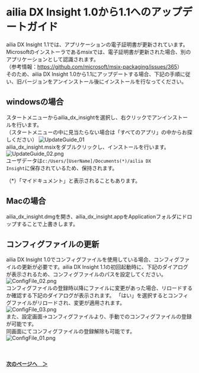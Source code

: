 # ailia DX Insight 1.0から1.1へのアップデートガイド
ailia DX Insight 1.1では、アプリケーションの電子証明書が更新されています。 Microsoftのインストーラであるmsixでは、電子証明書が更新された場合、別のアプリケーションとして認識されます。<br> （参考情報：<a target="_blank" href="https://github.com/microsoft/msix-packaging/issues/365">https://github.com/microsoft/msix-packaging/issues/365</a>）<br>そのため、ailia DX Insight 1.0から1.1にアップデートする場合、下記の手順に従い、旧バージョンをアンインストール後にインストールを行なってください。


## windowsの場合
スタートメニューからailia_dx_insightを選択し、右クリックでアンインストールを行います。<br>
（スタートメニューの中に見当たらない場合は「すべてのアプリ」の中からお探しください）
<img src="img/UpdateGuide_01.jpg" alt="UpdateGuide_01"><br>
ailia_dx_insight.msixをダブルクリックし、インストールを行います。<br>
<img src="img/UpdateGuide_02.png" alt="UpdateGuide_02.png"><br>
ユーザデータは<code>c:/Users/[UserName]/Documents(*)/ailia DX Insight</code>に保存されているため、保持されます。

（*）「マイドキュメント」と表示されることもあります。

## Macの場合
ailia_dx_insight.dmgを開き、ailia_dx_insight.appをApplicationフォルダにドロップすることで上書きします。

## コンフィグファイルの更新
ailia DX Insight 1.0でコンフィグファイルを使用している場合、コンフィグファイルの更新が必要です。ailia DX Insight 1.1の初回起動時に、下記のダイアログが表示されるため、コンフィグファイルのパスを設定してください。<br>
<img src="img/ConfigFile_02.png" alt="ConfigFile_02.png"><br>
コンフィグファイルの登録時以降にファイルに変更があった場合、リロードするか確認する下記のダイアログが表示されます。
「はい」を選択するとコンフィグファイルがリロードされ、変更が適用されます。<br>
<img src="img/ConfigFile_03.png" alt="ConfigFile_03.png"><br>
また、設定画面→コンフィグファイルより、手動でのコンフィグファイルの登録が可能です。<br>同画面にてコンフィグファイルの登録解除も可能です。<br>
<img src="img/ConfigFile_01.png" alt="ConfigFile_01.png"><br>


<br>

#### [次のページへ&emsp;＞](MainOperation.md)
